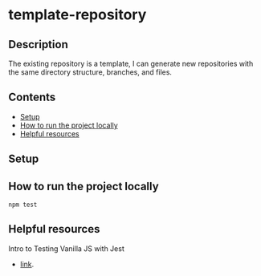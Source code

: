 # template-repository

## Description

The existing repository is a template, I can generate new repositories with the same directory structure, branches, and files.

## Contents

- [Setup](#setup)
- [How to run the project locally](#how-to-run-the-project-locally)
- [Helpful resources](#helpful-resources)

## Setup

## How to run the project locally

```
npm test
```

## Helpful resources

Intro to Testing Vanilla JS with Jest
- [link](https://medium.com/@karimovj/intro-to-testing-vanilla-js-with-jest-7bbe95c34293).